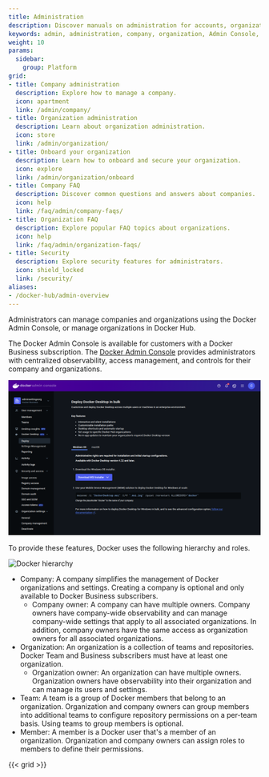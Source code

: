 ```yaml
---
title: Administration
description: Discover manuals on administration for accounts, organizations, and companies.
keywords: admin, administration, company, organization, Admin Console, user accounts, account management
weight: 10
params:
  sidebar:
    group: Platform
grid:
- title: Company administration
  description: Explore how to manage a company.
  icon: apartment
  link: /admin/company/
- title: Organization administration
  description: Learn about organization administration.
  icon: store
  link: /admin/organization/
- title: Onboard your organization
  description: Learn how to onboard and secure your organization.
  icon: explore
  link: /admin/organization/onboard
- title: Company FAQ
  description: Discover common questions and answers about companies.
  icon: help
  link: /faq/admin/company-faqs/
- title: Organization FAQ
  description: Explore popular FAQ topics about organizations.
  icon: help
  link: /faq/admin/organization-faqs/
- title: Security
  description: Explore security features for administrators.
  icon: shield_locked
  link: /security/
aliases:
- /docker-hub/admin-overview
---
```


Administrators can manage companies and organizations using the Docker Admin Console, or manage organizations in Docker Hub.

The Docker Admin Console is available for customers with a Docker Business subscription. The [Docker Admin Console](https://admin.docker.com) provides administrators with centralized observability, access management, and controls for their company and organizations.

![Docker admin console](./images/docker-admin-console.png)

To provide these features, Docker uses the following hierarchy and roles.

![Docker hierarchy](./images/docker-admin-structure.webp)

- Company: A company simplifies the management of Docker organizations and settings. Creating a company is optional and only available to Docker Business subscribers.
  - Company owner: A company can have multiple owners. Company owners have company-wide observability and can manage company-wide settings that apply to all associated organizations. In addition, company owners have the same access as organization owners for all associated organizations.
- Organization: An organization is a collection of teams and repositories. Docker Team and Business subscribers must have at least one organization.
  - Organization owner: An organization can have multiple owners. Organization owners have observability into their organization and can manage its users and settings.
- Team: A team is a group of Docker members that belong to an organization. Organization and company owners can group members into additional teams to configure repository permissions on a per-team basis. Using teams to group members is optional.
- Member: A member is a Docker user that's a member of an organization. Organization and company owners can assign roles to members to define their permissions.

{{< grid >}}
